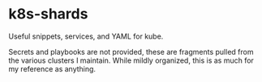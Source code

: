 # k8s-shards

Useful snippets, services, and YAML for kube.

Secrets and playbooks are not provided, these are fragments pulled from the various clusters I maintain. While mildly
organized, this is as much for my reference as anything.